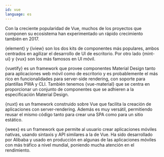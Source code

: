 ```yaml
---
id: vue  
language: es
---
```


Con la creciente popularidad de Vue, muchos de los proyectos que componen su ecosistema han experimentado un rápido crecimiento también en 2017.

{element} y {iview} son los dos kits de componentes más populares, ambos centrados en agilizar el desarrollo de UI de escritorio. Por otro lado {mint-ui} y {vux} son los más famosos en UI móvil.

{vuetify} es un framework que provee componentes Material Design tanto para aplicaciones web móvil como de escritorio y es probablemente el más rico en funcionalidades para server-side rendering, con soporte para plantillas PWA y CLI. También tenemos {vue-material} que se centra en proporcionar un conjunto de componentes que se adhieren a la especificación Material Design.

{nuxt} es un framework construido sobre Vue que facilita la creación de aplicaciones con server-rendering. Además es muy versátil, permitiendo reusar el mismo código tanto para crear una SPA como para un sitio estático.

{weex} es un framework que permite al usuario crear aplicaciones móviles nativas, usando sintaxis y API similares a la de Vue. Ha sido desarrollado por Alibaba y usado en producción en algunas de las aplicaciones móviles con más tráfico a nivel mundial, poniendo mucha atención en el rendimiento.

